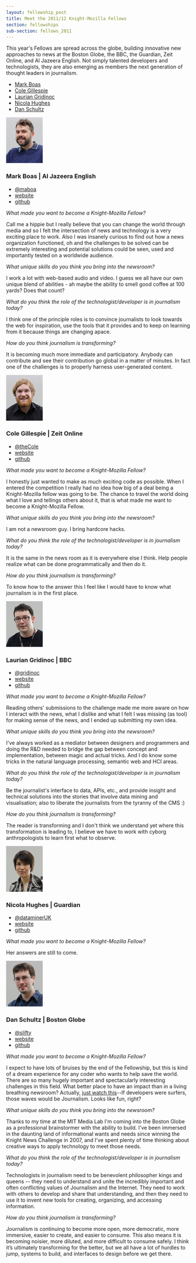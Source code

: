 ```yaml
---
layout: fellowship_post
title: Meet the 2011/12 Knight-Mozilla Fellows
section: fellowships
sub-section: fellows_2011
---
```

<p class="bodybig">This year's Fellows are spread across the globe, building innovative new approaches to news at the Boston Globe, the BBC, the Guardian, Zeit Online, and Al Jazeera English. Not simply talented developers and technologists, they are also emerging as members the next generation of thought leaders in journalism.</p>
<ul class="fellowslist">
<li><a href="#mark">Mark Boas</a>
<li><a href="#cole">Cole Gillespie</a>
<li><a href="#laurian">Laurian Gridinoc</a>
<li><a href="#nicola">Nicola Hughes</a>
<li><a href="#dan">Dan Schultz</a>
</ul>


<a name="mark"></a>
<p class="spacer"></p>
<img src="/media/img/fellows/boas.jpg" class="meet">
<h3>Mark Boas | Al Jazeera English</h3>
<ul class = "fellowstats">
<li><a href="http://www.twitter.com/maboa">@maboa</a>
<li><a href="http://happyworm.com">website</a>
<li><a href="http://github.com/maboa/">github</a>
</ul>

*What made you want to become a Knight-Mozilla Fellow?*

Call me a hippie but I really believe that you can change the world through media and so I felt the intersection of news and technology is a very exciting place to work. Also I was insanely curious to find out how a news organization functioned, oh and the challenges to be solved can be extremely interesting and potential solutions could be seen, used and importantly tested on a worldwide audience.


*What unique skills do you think you bring into the newsroom?*

I work a lot with web-based audio and video. I guess we all have our own unique blend of abilities - ah maybe the ability to smell good coffee at 100 yards? Does that count?


*What do you think the role of the technologist/developer is in journalism today?*

I think one of the principle roles is to convince journalists to look towards the web for inspiration, use the tools that it provides and to keep on learning from it because things are changing apace.


*How do you think journalism is transforming?*

It is becoming much more immediate and participatory. Anybody can contribute and see their contribution go global in a matter of minutes. In fact one of the challenges is to properly harness user-generated content.

<a name="cole"></a>
<p class="spacer"></p>
<img src="/media/img/fellows/cole.jpg" class="meet">
<h3>Cole Gillespie | Zeit Online</h3>
<ul class = "fellowstats">
<li><a href="http://www.twitter.com/theCole">@theCole</a>
<li><a href="http://www.colegillespie.com">website</a>
<li><a href="github.com/coleGillespie">github</a>
</ul>

*What made you want to become a Knight-Mozilla Fellow?*

I honestly just wanted to make as much exciting code as possible. When I entered the competition I really had no idea how big of a deal being a Knight-Mozilla fellow was going to be. The chance to travel the world doing what I love and tellings others about it, that is what made me want to become a Knight-Mozilla Fellow.

*What unique skills do you think you bring into the newsroom?*

I am not a newsroom guy. I bring hardcore hacks.

*What do you think the role of the technologist/developer is in journalism today?*

It is the same in the news room as it is everywhere else I think. Help people realize what can be done programmatically and then do it.

*How do you think journalism is transforming?*

To know how to the answer this I feel like I would have to know what journalism is in the first place. 

<a name="laurian"></a>
<p class="spacer"></p>
<img src="/media/img/fellows/laurian.jpg" class="meet">
<h3>Laurian Gridinoc | BBC</h3>
<ul class = "fellowstats">
<li><a href="http://www.twitter.com/gridinoc">@gridinoc</a>
<li><a href="http://namebound.com">website</a>
<li><a href="http://github.com/laurian">github</a>
</ul>

*What made you want to become a Knight-Mozilla Fellow?*

Reading others' submissions to the challenge made me more aware on how I interact with the news, what I dislike and what I felt I was missing (as tool) for making sense of the news, and I ended up submitting my own idea.

*What unique skills do you think you bring into the newsroom?*

I've always worked as a mediator between designers and programmers and doing the R&D needed to bridge the gap between concept and implementation, between magic and actual tricks. And I do know some tricks in the natural language processing, semantic web and HCI areas.

*What do you think the role of the technologist/developer is in journalism today?*

Be the journalist's interface to data, APIs, etc., and provide insight and technical solutions into the stories that involve data mining and visualisation; also to liberate the journalists from the tyranny of the CMS :)

*How do you think journalism is transforming?*

The reader is transforming and I don't think we understand yet where this transformation is leading to, I believe we have to work with  cyborg anthropologists to learn first what to observe.

<a name="nicola"></a>
<p class="spacer"></p>
<img src="/media/img/fellows/nicola.jpg" class="meet">
<h3>Nicola Hughes | Guardian</h3>
<ul class = "fellowstats">
<li><a href="http://www.twitter.com/dataminerUK">@dataminerUK</a>
<li><a href="http://datamineruk.com/">website</a>
<li><a href="https://github.com/DataMinerUK">github</a>
</ul>

*What made you want to become a Knight-Mozilla Fellow?*

Her answers are still to come.

<a name="dan"></a>
<p class="spacer"></p>
<img src="/media/img/fellows/dan.jpg" class="meet">
<h3>Dan Schultz | Boston Globe</h3>
<ul class = "fellowstats">
<li><a href="http://www.twitter.com/slifty">@slifty</a>
<li><a href="http://slifty.com/">website</a>
<li><a href="https://github.com/slifty">github</a>
</ul>

*What made you want to become a Knight-Mozilla Fellow?*

I expect to have lots of bruises by the end of the Fellowship, but this is kind of a dream experience for any coder who wants to help save the world.  There are so many hugely important and spectacularly interesting challenges in this field.  What better place to have an impact than in a living breathing newsroom?  Actually, <a href="http://vimeo.com/35328567">just watch this</a>--If developers were surfers, those waves would be Journalism.  Looks like fun, right?

*What unique skills do you think you bring into the newsroom?*

Thanks to my time at the MIT Media Lab I'm coming into the Boston Globe as a professional brainstormer with the ability to build.  I've been immersed in the daunting land of informational wants and needs since winning the Knight News Challenge in 2007, and I've spent plenty of time thinking about creative ways to apply technology to meet those needs.

*What do you think the role of the technologist/developer is in
journalism today?*

Technologists in journalism need to be benevolent philosopher kings and queens -- they need to understand and unite the incredibly important and often conflicting values of Journalism and the Internet.  They need to work with others to develop and share that understanding, and then they need to use it to invent new tools for creating, organizing, and accessing information.

*How do you think journalism is transforming?*

Journalism is continuing to become more open, more democratic, more immersive, easier to create, and easier to consume.  This also means it is becoming noisier, more diluted, and more difficult to consume safely.  I think it’s ultimately transforming for the better, but we all have a lot of hurdles to jump, systems to build, and interfaces to design before we get there.